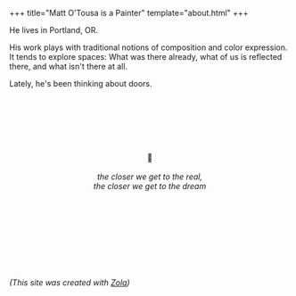 +++
title="Matt O'Tousa is a Painter"
template="about.html"
+++

He lives in Portland, OR.

His work plays with traditional notions of composition
and color expression.
It tends to explore spaces:
What was there already,
what of us is reflected there,
and what isn't there at all.

Lately, he's been thinking about doors.


<br/>
<br/>
<br/>
<br/>
<br/>
<br/>

<div style="text-align: center">
🚪
<br/>
<br/>
<i>the closer we get to the real,<br/>the closer we get to the dream</i>
</div>
<br/>
<br/>


<br/>
<br/>
<br/>
<br/>
<br/>
<br/>

###### (This site was created with [Zola](https://www.getzola.org/))
